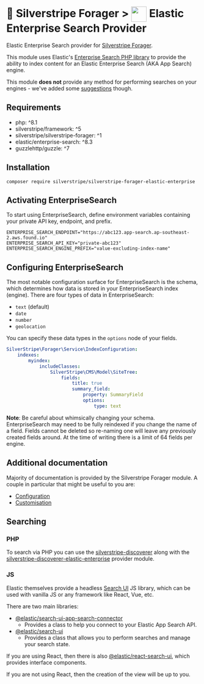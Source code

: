 # 🧺 Silverstripe Forager > <img src="https://www.elastic.co/android-chrome-192x192.png" style="height:40px; vertical-align:middle"/> Elastic Enterprise Search Provider

Elastic Enterprise Search provider for [Silverstripe Forager](https://github.com/silverstripeltd/silverstripe-forager).

This module uses Elastic's [Enterprise Search PHP library](https://github.com/elastic/enterprise-search-php) to provide
the ability to index content for an Elastic Enterprise Search (AKA App Search) engine.

This module **does not** provide any method for performing searches on your engines - we've added some [suggestions](#searching) though.

## Requirements

-   php: ^8.1
-   silverstripe/framework: ^5
-   silverstripe/silverstripe-forager: ^1
-   elastic/enterprise-search: ^8.3
-   guzzlehttp/guzzle: ^7

## Installation

`composer require silverstripe/silverstripe-forager-elastic-enterprise`

## Activating EnterpriseSearch

To start using EnterpriseSearch, define environment variables containing your private API key, endpoint, and prefix.

```
ENTERPRISE_SEARCH_ENDPOINT="https://abc123.app-search.ap-southeast-2.aws.found.io"
ENTERPRISE_SEARCH_API_KEY="private-abc123"
ENTERPRISE_SEARCH_ENGINE_PREFIX="value-excluding-index-name"
```

## Configuring EnterpriseSearch

The most notable configuration surface for EnterpriseSearch is the schema, which determines how data is stored in your
EnterpriseSearch index (engine). There are four types of data in EnterpriseSearch:

-   `text` (default)
-   `date`
-   `number`
-   `geolocation`

You can specify these data types in the `options` node of your fields.

```yaml
SilverStripe\Forager\Service\IndexConfiguration:
    indexes:
        myindex:
            includeClasses:
                SilverStripe\CMS\Model\SiteTree:
                    fields:
                        title: true
                        summary_field:
                            property: SummaryField
                            options:
                                type: text
```

**Note**: Be careful about whimsically changing your schema. EnterpriseSearch may need to be fully reindexed if you
change the name of a field. Fields cannot be deleted so re-naming one will leave any previously created fields around.
At the time of writing there is a limit of 64 fields per engine.

## Additional documentation

Majority of documentation is provided by the Silverstripe Forager module. A couple in particular that might be
useful to you are:

-   [Configuration](https://github.com/silverstripeltd/silverstripe-forager/blob/1/docs/en/configuration.md)
-   [Customisation](https://github.com/silverstripeltd/silverstripe-forager/blob/1/docs/en/customising.md)

## Searching

### PHP

To search via PHP you can use the [silverstripe-discoverer](https://github.com/silverstripeltd/silverstripe-discoverer) along with the [silverstripe-discoverer-elastic-enterprise](https://github.com/silverstripeltd/silverstripe-discoverer-elastic-enterprise) provider module.

### JS

Elastic themselves provide a headless [Search UI](https://docs.elastic.co/search-ui/overview) JS library, which can
be used with vanilla JS or any framework like React, Vue, etc.

There are two main libraries:

-   [@elastic/search-ui-app-search-connector](https://www.npmjs.com/package/@elastic/search-ui-app-search-connector)
    -   Provides a class to help you connect to your Elastic App Search API.
-   [@elastic/search-ui](https://www.npmjs.com/package/@elastic/search-ui)
    -   Provides a class that allows you to perform searches and manage your search state.

If you are using React, then there is also
[@elastic/react-search-ui](https://www.npmjs.com/package/@elastic/react-search-ui), which provides interface components.

If you are not using React, then the creation of the view will be up to you.
